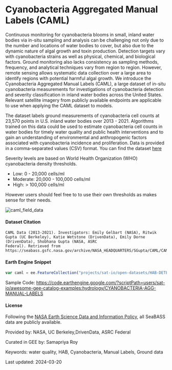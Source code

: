 # Cyanobacteria Aggregated Manual Labels (CAML)

Continuous monitoring for cyanobacteria blooms in small, inland water bodies via in-situ sampling and analysis can be challenging not only due to the number and locations of
water bodies to cover, but also due to the dynamic nature of algal growth and toxin production. Detection targets vary with cyanobacteria strains as well as physical, chemical,
and biological factors. Ground monitoring also lacks consistency as sampling methods, frequency, and analytical techniques vary from region to region. However, remote sensing
allows systematic data collection over a large area to identify regions with potential harmful algal growth. We introduce the Cyanobacteria Aggregated Manual Labels (CAML), a
large dataset of in-situ cyanobacteria measurements for investigations of cyanobacteria detection and severity classification in inland water bodies across the United States.
Relevant satellite imagery from publicly available endpoints are applicable to use when applying the CAML dataset to models. 

The dataset labels ground measurements of cyanobacteria cell counts at 23,570 points in U.S. inland water bodies over 2013 - 2021. Algorithms trained on this data could be used to estimate cyanobacteria cell counts in water bodies for timely water quality and public health interventions and to gain an understanding of environmental and anthropogenic factors associated with cyanobacteria
incidence and proliferation. Data is provided in a comma-separated values (CSV) format. You can find the dataset [here](https://seabass.gsfc.nasa.gov/archive/NASA_HEADQUARTERS/SGupta/CAML/CAML_2013_2021)

Severity levels are based on World Health Organization (WHO) cyanobacteria density thresholds.

* Low: 0 - 20,000 cells/ml
* Moderate: 20,000 - 100,000 cells/ml
* High: > 100,000 cells/ml

However users should feel free to to use their own thresholds as makes sense for their needs.

![caml_field_data](https://github.com/user-attachments/assets/246b6359-e89c-4c16-ad3c-952267d061a8)

#### Dataset Citation

```
CAML Data (2013-2021). Investigators: Emily Gelbart (NASA), Ritwik Gupta (UC Berkeley), Katie Wetstone (DrivenData), Emily Dorne (DrivenData), Shobhana Gupta (NASA, ASRC
Federal). Retrieved from https://seabass.gsfc.nasa.gov/archive/NASA_HEADQUARTERS/SGupta/CAML/CAML_2013_2021
```

#### Earth Engine Snippet

```js
var caml = ee.FeatureCollection("projects/sat-io/open-datasets/HAB-DETECTION/CAML_cyanobacteria_abundance_20211229_R1");
```

Sample Code: https://code.earthengine.google.com/?scriptPath=users/sat-io/awesome-gee-catalog-examples:hydrology/CYANOBACTERIA-AGG-MANUAL-LABELS

#### License
Following the [NASA Earth Science Data and Information Policy](http://science.nasa.gov/earth-science/earth-science-data/data-information-policy/), all SeaBASS data are publicly available.

Provided by: NASA, UC Berkeley,DrivenData, ASRC Federal

Curated in GEE by: Samapriya Roy

Keywords: water quality, HAB, Cyanobacteria, Manual Labels, Ground data

Last updated: 2024-03-20
